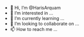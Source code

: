 - 👋 Hi, I’m @HarisArquam
- 👀 I’m interested in ...
- 🌱 I’m currently learning ...
- 💞️ I’m looking to collaborate on ...
- 📫 How to reach me ...

<!---
HarisArquam/HarisArquam is a ✨ special ✨ repository because its `README.md` (this file) appears on your GitHub profile.
You can click the Preview link to take a look at your changes.
--->
